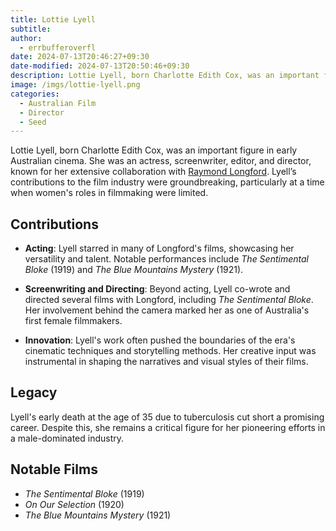 ```yaml
---
title: Lottie Lyell
subtitle: 
author:
  - errbufferoverfl
date: 2024-07-13T20:46:27+09:30
date-modified: 2024-07-13T20:50:46+09:30
description: Lottie Lyell, born Charlotte Edith Cox, was an important figure in early Australian cinema. She was an actress, screenwriter, editor, and director.
image: /imgs/lottie-lyell.png
categories:
  - Australian Film
  - Director
  - Seed
---
```


Lottie Lyell, born Charlotte Edith Cox, was an important figure in early Australian cinema. She was an actress, screenwriter, editor, and director, known for her extensive collaboration with [Raymond Longford](raymond-longford.md). Lyell’s contributions to the film industry were groundbreaking, particularly at a time when women's roles in filmmaking were limited.

## Contributions

- **Acting**: Lyell starred in many of Longford's films, showcasing her versatility and talent. Notable performances include *The Sentimental Bloke* (1919) and *The Blue Mountains Mystery* (1921).

- **Screenwriting and Directing**: Beyond acting, Lyell co-wrote and directed several films with Longford, including *The Sentimental Bloke*. Her involvement behind the camera marked her as one of Australia's first female filmmakers.

- **Innovation**: Lyell's work often pushed the boundaries of the era's cinematic techniques and storytelling methods. Her creative input was instrumental in shaping the narratives and visual styles of their films.

## Legacy

Lyell's early death at the age of 35 due to tuberculosis cut short a promising career. Despite this, she remains a critical figure for her pioneering efforts in a male-dominated industry.

## Notable Films

- *The Sentimental Bloke* (1919)
- *On Our Selection* (1920)
- *The Blue Mountains Mystery* (1921)
